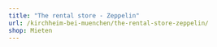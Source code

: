 ```yaml
---
title: "The rental store - Zeppelin"
url: /kirchheim-bei-muenchen/the-rental-store-zeppelin/
shop: Mieten
---
```

